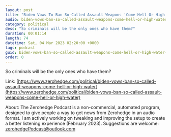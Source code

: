 ```yaml
---
layout: post
title: "Biden Vows To Ban So-Called Assault Weapons 'Come Hell Or High Water'"
audio: biden-vows-ban-so-called-assault-weapons-come-hell-or-high-water-0
category: political
desc: "So criminals will be the only ones who have them?"
duration: 00:01:14
length: 74
datetime: Sat, 04 Mar 2023 02:20:00 +0000
tags: podcast
guid: biden-vows-ban-so-called-assault-weapons-come-hell-or-high-water-0
order: 0
---
```

So criminals will be the only ones who have them?

Link: [https://www.zerohedge.com/political/biden-vows-ban-so-called-assault-weapons-come-hell-or-high-water](https://www.zerohedge.com/political/biden-vows-ban-so-called-assault-weapons-come-hell-or-high-water)

About: The Zerohedge Podcast is a non-commercial, automated program, designed to give people a way to get news from Zerohedge in an audio format.  I am actively working on tweaking and improving the setup to create a better listening experience (February 2023).  Suggestions are welcome: [zerohedgePodcast@outlook.com](mailto:zerohedgePodcast@outlook.com)